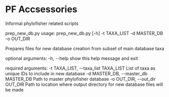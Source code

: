 # PF Accsessories
Informal phylofisher related scripts

prep_new_db.py
usage: prep_new_db.py [-h] -t TAXA_LIST -d MASTER_DB -o OUT_DIR

Prepares files for new database creation from subset of main database taxa

optional arguments:
  -h, --help            show this help message and exit

required arguments:
  -t TAXA_LIST, --taxa_list TAXA_LIST
                        List of taxa as unique IDs to include in new database
  -d MASTER_DB, --master_db MASTER_DB
                        Path to master phylofisher database
  -o OUT_DIR, --out_dir OUT_DIR
                        Path to location where output directory for new
                        database files will be made
